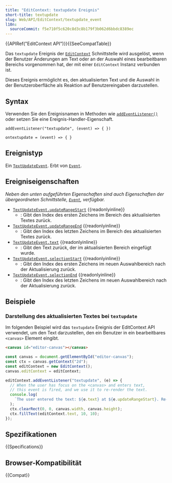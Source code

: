 ```yaml
---
title: "EditContext: textupdate Ereignis"
short-title: textupdate
slug: Web/API/EditContext/textupdate_event
l10n:
  sourceCommit: f5e710f5c620c8d3c8b179f3b062d6bbdc8389ec
---
```


{{APIRef("EditContext API")}}{{SeeCompatTable}}

Das `textupdate` Ereignis der [`EditContext`](/de/docs/Web/API/EditContext) Schnittstelle wird ausgelöst, wenn der Benutzer Änderungen am Text oder an der Auswahl eines bearbeitbaren Bereichs vorgenommen hat, der mit einer `EditContext` Instanz verbunden ist.

Dieses Ereignis ermöglicht es, den aktualisierten Text und die Auswahl in der Benutzeroberfläche als Reaktion auf Benutzereingaben darzustellen.

## Syntax

Verwenden Sie den Ereignisnamen in Methoden wie [`addEventListener()`](/de/docs/Web/API/EventTarget/addEventListener) oder setzen Sie eine Ereignis-Handler-Eigenschaft.

```js-nolint
addEventListener("textupdate", (event) => { })

ontextupdate = (event) => { }
```

## Ereignistyp

Ein [`TextUpdateEvent`](/de/docs/Web/API/TextUpdateEvent). Erbt von [`Event`](/de/docs/Web/API/Event).

## Ereigniseigenschaften

_Neben den unten aufgeführten Eigenschaften sind auch Eigenschaften der übergeordneten Schnittstelle, [`Event`](/de/docs/Web/API/Event), verfügbar._

- [`TextUpdateEvent.updateRangeStart`](/de/docs/Web/API/TextUpdateEvent/updateRangeStart) {{readonlyinline}}
  - : Gibt den Index des ersten Zeichens im Bereich des aktualisierten Textes zurück.
- [`TextUpdateEvent.updateRangeEnd`](/de/docs/Web/API/TextUpdateEvent/updateRangeEnd) {{readonlyinline}}
  - : Gibt den Index des letzten Zeichens im Bereich des aktualisierten Textes zurück.
- [`TextUpdateEvent.text`](/de/docs/Web/API/TextUpdateEvent/text) {{readonlyinline}}
  - : Gibt den Text zurück, der im aktualisierten Bereich eingefügt wurde.
- [`TextUpdateEvent.selectionStart`](/de/docs/Web/API/TextUpdateEvent/selectionStart) {{readonlyinline}}
  - : Gibt den Index des ersten Zeichens im neuen Auswahlbereich nach der Aktualisierung zurück.
- [`TextUpdateEvent.selectionEnd`](/de/docs/Web/API/TextUpdateEvent/selectionEnd) {{readonlyinline}}
  - : Gibt den Index des letzten Zeichens im neuen Auswahlbereich nach der Aktualisierung zurück.

## Beispiele

### Darstellung des aktualisierten Textes bei `textupdate`

Im folgenden Beispiel wird das `textupdate` Ereignis der EditContext API verwendet, um den Text darzustellen, den ein Benutzer in ein bearbeitbares `<canvas>` Element eingibt.

```html
<canvas id="editor-canvas"></canvas>
```

```js
const canvas = document.getElementById("editor-canvas");
const ctx = canvas.getContext("2d");
const editContext = new EditContext();
canvas.editContext = editContext;

editContext.addEventListener("textupdate", (e) => {
  // When the user has focus on the <canvas> and enters text,
  // this event is fired, and we use it to re-render the text.
  console.log(
    `The user entered the text: ${e.text} at ${e.updateRangeStart}. Re-rendering the full EditContext text`,
  );
  ctx.clearRect(0, 0, canvas.width, canvas.height);
  ctx.fillText(editContext.text, 10, 10);
});
```

## Spezifikationen

{{Specifications}}

## Browser-Kompatibilität

{{Compat}}
